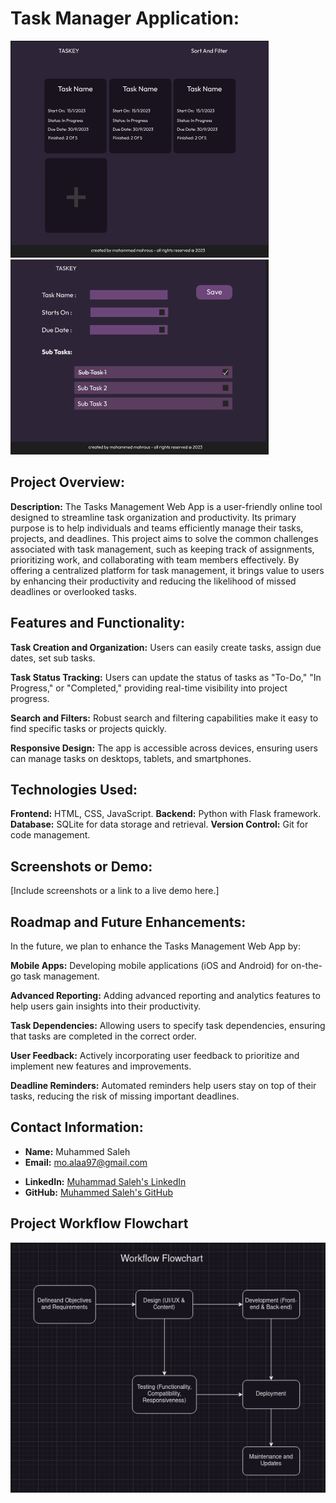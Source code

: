 
# Task Manager Application:
![Main Page](https://github.com/Muhammed-Mahrous-Saleh/alx_capstone_project/blob/main/main%20screen.png)
![Task Page](https://github.com/Muhammed-Mahrous-Saleh/alx_capstone_project/blob/main/task%20screen.png)
## Project Overview:

**Description:** 
The Tasks Management Web App is a user-friendly online tool designed to streamline task organization and productivity. Its primary purpose is to help individuals and teams efficiently manage their tasks, projects, and deadlines. This project aims to solve the common challenges associated with task management, such as keeping track of assignments, prioritizing work, and collaborating with team members effectively. By offering a centralized platform for task management, it brings value to users by enhancing their productivity and reducing the likelihood of missed deadlines or overlooked tasks.

## Features and Functionality:

**Task Creation and Organization:** Users can easily create tasks, assign due dates, set sub tasks.

**Task Status Tracking:** Users can update the status of tasks as "To-Do," "In Progress," or "Completed," providing real-time visibility into project progress.

**Search and Filters:** Robust search and filtering capabilities make it easy to find specific tasks or projects quickly.

**Responsive Design:** The app is accessible across devices, ensuring users can manage tasks on desktops, tablets, and smartphones.

## Technologies Used:

**Frontend:** HTML, CSS, JavaScript.
**Backend:** Python with Flask framework.
**Database:** SQLite for data storage and retrieval.
**Version Control:** Git for code management.

## Screenshots or Demo:

[Include screenshots or a link to a live demo here.]

## Roadmap and Future Enhancements:

In the future, we plan to enhance the Tasks Management Web App by:

**Mobile Apps:** Developing mobile applications (iOS and Android) for on-the-go task management.

**Advanced Reporting:** Adding advanced reporting and analytics features to help users gain insights into their productivity.

**Task Dependencies:** Allowing users to specify task dependencies, ensuring that tasks are completed in the correct order.

**User Feedback:** Actively incorporating user feedback to prioritize and implement new features and improvements.

**Deadline Reminders:** Automated reminders help users stay on top of their tasks, reducing the risk of missing important deadlines.

## Contact Information:

- **Name:** Muhammed Saleh
- **Email:** mo.alaa97@gmail.com
<!-- - **Portfolio:** [www.example-portfolio.com](http://www.example-portfolio.com) -->
- **LinkedIn:** [Muhammad Saleh's LinkedIn](https://www.linkedin.com/in/muhammad-a-mahrous/)
- **GitHub:** [Muhammed Saleh's GitHub](https://github.com/Muhammed-Mahrous-Saleh)

## Project Workflow Flowchart
![workflow flowchart](https://github.com/Muhammed-Mahrous-Saleh/alx_capstone_project/blob/main/workflow%20flowchart.png)
